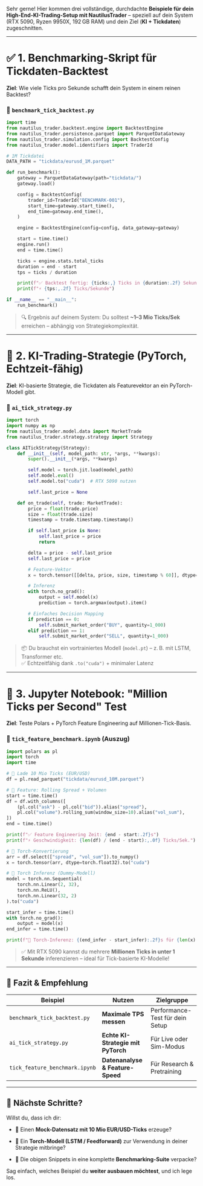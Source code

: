 Sehr gerne! Hier kommen drei vollständige, durchdachte **Beispiele für dein High-End-KI-Trading-Setup mit NautilusTrader** – speziell auf dein System (RTX 5090, Ryzen 9950X, 192 GB RAM) und dein Ziel (**KI + Tickdaten**) zugeschnitten.

---

# ✅ 1. **Benchmarking-Skript für Tickdaten-Backtest**

**Ziel**: Wie viele Ticks pro Sekunde schafft dein System in einem reinen Backtest?

### 🔧 `benchmark_tick_backtest.py`

```python
import time
from nautilus_trader.backtest.engine import BacktestEngine
from nautilus_trader.persistence.parquet import ParquetDataGateway
from nautilus_trader.simulation.config import BacktestConfig
from nautilus_trader.model.identifiers import TraderId

# 1M Tickdatei
DATA_PATH = "tickdata/eurusd_1M.parquet"

def run_benchmark():
    gateway = ParquetDataGateway(path="tickdata/")
    gateway.load()

    config = BacktestConfig(
        trader_id=TraderId("BENCHMARK-001"),
        start_time=gateway.start_time(),
        end_time=gateway.end_time(),
    )

    engine = BacktestEngine(config=config, data_gateway=gateway)

    start = time.time()
    engine.run()
    end = time.time()

    ticks = engine.stats.total_ticks
    duration = end - start
    tps = ticks / duration

    print(f"✅ Backtest fertig: {ticks:,} Ticks in {duration:.2f} Sekunden")
    print(f"⚡ {tps:,.2f} Ticks/Sekunde")

if __name__ == "__main__":
    run_benchmark()
```

> 🔍 Ergebnis auf deinem System: Du solltest **~1–3 Mio Ticks/Sek** erreichen – abhängig von Strategiekomplexität.

---

# 🤖 2. **KI-Trading-Strategie (PyTorch, Echtzeit-fähig)**

**Ziel**: KI-basierte Strategie, die Tickdaten als Featurevektor an ein PyTorch-Modell gibt.

### 🔧 `ai_tick_strategy.py`

```python
import torch
import numpy as np
from nautilus_trader.model.data import MarketTrade
from nautilus_trader.strategy.strategy import Strategy

class AITickStrategy(Strategy):
    def __init__(self, model_path: str, *args, **kwargs):
        super().__init__(*args, **kwargs)

        self.model = torch.jit.load(model_path)
        self.model.eval()
        self.model.to("cuda")  # RTX 5090 nutzen

        self.last_price = None

    def on_trade(self, trade: MarketTrade):
        price = float(trade.price)
        size = float(trade.size)
        timestamp = trade.timestamp.timestamp()

        if self.last_price is None:
            self.last_price = price
            return

        delta = price - self.last_price
        self.last_price = price

        # Feature-Vektor
        x = torch.tensor([[delta, price, size, timestamp % 60]], dtype=torch.float32).to("cuda")

        # Inferenz
        with torch.no_grad():
            output = self.model(x)
            prediction = torch.argmax(output).item()

        # Einfaches Decision Mapping
        if prediction == 0:
            self.submit_market_order("BUY", quantity=1_000)
        elif prediction == 1:
            self.submit_market_order("SELL", quantity=1_000)
```

> 📦 Du brauchst ein vortrainiertes Modell (`model.pt`) – z. B. mit LSTM, Transformer etc.  
> ✅ Echtzeitfähig dank `.to("cuda")` + minimaler Latenz

---

# 🧪 3. **Jupyter Notebook: "Million Ticks per Second" Test**

**Ziel**: Teste Polars + PyTorch Feature Engineering auf Millionen-Tick-Basis.

### 📓 `tick_feature_benchmark.ipynb` (Auszug)

```python
import polars as pl
import torch
import time

# 🔹 Lade 10 Mio Ticks (EUR/USD)
df = pl.read_parquet("tickdata/eurusd_10M.parquet")

# 🔹 Feature: Rolling Spread + Volumen
start = time.time()
df = df.with_columns([
    (pl.col("ask") - pl.col("bid")).alias("spread"),
    pl.col("volume").rolling_sum(window_size=10).alias("vol_sum"),
])
end = time.time()

print(f"✅ Feature Engineering Zeit: {end - start:.2f}s")
print(f"⚡ Geschwindigkeit: {len(df) / (end - start):,.0f} Ticks/Sek.")

# 🔹 Torch-Konvertierung
arr = df.select(["spread", "vol_sum"]).to_numpy()
x = torch.tensor(arr, dtype=torch.float32).to("cuda")

# 🔹 Torch Inferenz (Dummy-Modell)
model = torch.nn.Sequential(
    torch.nn.Linear(2, 32),
    torch.nn.ReLU(),
    torch.nn.Linear(32, 2)
).to("cuda")

start_infer = time.time()
with torch.no_grad():
    output = model(x)
end_infer = time.time()

print(f"🧠 Torch-Inferenz: {(end_infer - start_infer):.2f}s für {len(x):,} Ticks")
```

> ✅ Mit RTX 5090 kannst du mehrere **Millionen Ticks in unter 1 Sekunde** inferenzieren – ideal für Tick-basierte KI-Modelle!

---

## 🚀 Fazit & Empfehlung

| Beispiel                       | Nutzen                             | Zielgruppe                      |
| ------------------------------ | ---------------------------------- | ------------------------------- |
| `benchmark_tick_backtest.py`   | **Maximale TPS messen**            | Performance-Test für dein Setup |
| `ai_tick_strategy.py`          | **Echte KI-Strategie mit PyTorch** | Für Live oder Sim-Modus         |
| `tick_feature_benchmark.ipynb` | **Datenanalyse & Feature-Speed**   | Für Research & Pretraining      |

---

## 🧠 Nächste Schritte?

Willst du, dass ich dir:

- 📂 Einen **Mock-Datensatz mit 10 Mio EUR/USD-Ticks** erzeuge?

- 🤖 Ein **Torch-Modell (LSTM / Feedforward)** zur Verwendung in deiner Strategie mitbringe?

- 🧪 Die obigen Snippets in eine komplette **Benchmarking-Suite** verpacke?

Sag einfach, welches Beispiel du **weiter ausbauen möchtest**, und ich lege los.
